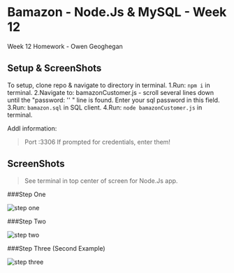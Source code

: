# Bamazon - Node.Js & MySQL - Week 12
Week 12 Homework - Owen Geoghegan

## Setup & ScreenShots
To setup, clone repo & navigate to directory in terminal.
1.Run: `npm i` in terminal.
2.Navigate to: bamazonCustomer.js - scroll several lines down until the "password: '' " line is found.  Enter your sql password in this field.
3.Run: `bamazon.sql` in SQL client.
4.Run: `node bamazonCustomer.js` in terminal.

Addl information:
>Port :3306
> If prompted for credentials, enter them!

## ScreenShots
> See terminal in top center of screen for Node.Js app.

###Step One

![step one](./step1.pxd)

###Step Two

![step two](./step2.pxd)

###Step Three (Second Example)

![step three](./step3.pxd)
